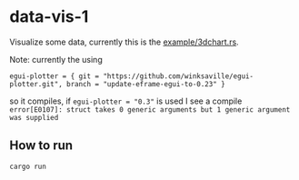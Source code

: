 # data-vis-1

Visualize some data, currently this is the [example/3dchart.rs](https://github.com/Gip-Gip/egui-plotter/blob/c13ddc7dcd2e1b5be77cb3ad92db3c256845c78e/examples/3dchart.rs).

Note: currently the using
```
egui-plotter = { git = "https://github.com/winksaville/egui-plotter.git", branch = "update-eframe-egui-to-0.23" }
```
so it compiles, if `egui-plotter = "0.3"` is used I see a compile `error[E0107]: struct takes 0 generic arguments but 1 generic argument was supplied`

## How to run

```bash
cargo run
```
